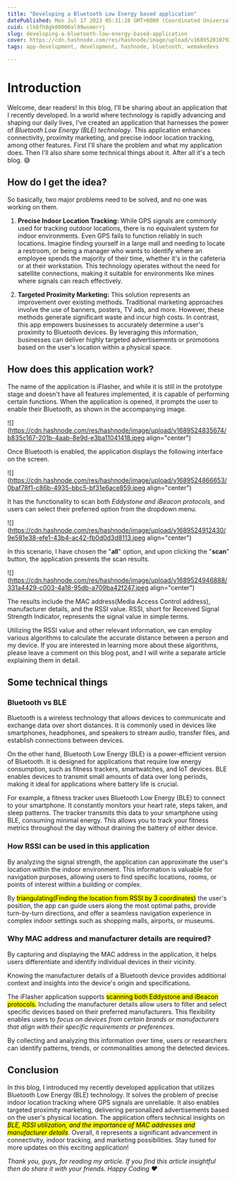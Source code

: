 ```yaml
---
title: "Developing a Bluetooth Low Energy based application"
datePublished: Mon Jul 17 2023 05:31:28 GMT+0000 (Coordinated Universal Time)
cuid: clk6fh8gk00000al99wsmerrj
slug: developing-a-bluetooth-low-energy-based-application
cover: https://cdn.hashnode.com/res/hashnode/image/upload/v1689520107920/5347a374-0680-4dd9-b1b3-6c90d94d2f9e.jpeg
tags: app-development, development, hashnode, bluetooth, wemakedevs

---
```


# Introduction

Welcome, dear readers! In this blog, I'll be sharing about an application that I recently developed. In a world where technology is rapidly advancing and shaping our daily lives, I've created an application that harnesses the power of *Bluetooth Low Energy (BLE) technology*. This application enhances connectivity, proximity marketing, and precise indoor location tracking, among other features. First I'll share the problem and what my application does. Then I'll also share some technical things about it. After all it's a tech blog. 😅

## How do I get the idea?

So basically, two major problems need to be solved, and no one was working on them.

1. **Precise Indoor Location Tracking:** While GPS signals are commonly used for tracking outdoor locations, there is no equivalent system for indoor environments. Even GPS fails to function reliably in such locations. Imagine finding yourself in a large mall and needing to locate a restroom, or being a manager who wants to identify where an employee spends the majority of their time, whether it's in the cafeteria or at their workstation. This technology operates without the need for satellite connections, making it suitable for environments like mines where signals can reach effectively.
    
2. **Targeted Proximity Marketing:** This solution represents an improvement over existing methods. Traditional marketing approaches involve the use of banners, posters, TV ads, and more. However, these methods generate significant waste and incur high costs. In contrast, this app empowers businesses to accurately determine a user's proximity to Bluetooth devices. By leveraging this information, businesses can deliver highly targeted advertisements or promotions based on the user's location within a physical space.
    

## How does this application work?

The name of the application is iFlasher, and while it is still in the prototype stage and doesn't have all features implemented, it is capable of performing certain functions. When the application is opened, it prompts the user to enable their Bluetooth, as shown in the accompanying image.

![](https://cdn.hashnode.com/res/hashnode/image/upload/v1689524835674/b835c167-201b-4aab-8e9d-e3ba11041418.jpeg align="center")

Once Bluetooth is enabled, the application displays the following interface on the screen.

![](https://cdn.hashnode.com/res/hashnode/image/upload/v1689524866653/0baf78f1-c86b-4935-bbc5-bf31e6ace859.jpeg align="center")

It has the functionality to scan both *Eddystone and iBeacon protocols*, and users can select their preferred option from the dropdown menu.

![](https://cdn.hashnode.com/res/hashnode/image/upload/v1689524912430/9e581e38-efe1-43b4-ac42-fb0d0d3d8113.jpeg align="center")

In this scenario, I have chosen the "**all**" option, and upon clicking the "**scan**" button, the application presents the scan results.

![](https://cdn.hashnode.com/res/hashnode/image/upload/v1689524946888/331a4429-c003-4a18-95db-a709ba42f247.jpeg align="center")

The results include the MAC address(Media Access Control address), manufacturer details, and the RSSI value. RSSI, short for Received Signal Strength Indicator, represents the signal value in simple terms.

Utilizing the RSSI value and other relevant information, we can employ various algorithms to calculate the accurate distance between a person and my device. If you are interested in learning more about these algorithms, please leave a comment on this blog post, and I will write a separate article explaining them in detail.

## Some technical things

### Bluetooth vs BLE

Bluetooth is a wireless technology that allows devices to communicate and exchange data over short distances. It is commonly used in devices like smartphones, headphones, and speakers to stream audio, transfer files, and establish connections between devices.

On the other hand, Bluetooth Low Energy (BLE) is a power-efficient version of Bluetooth. It is designed for applications that require low energy consumption, such as fitness trackers, smartwatches, and IoT devices. BLE enables devices to transmit small amounts of data over long periods, making it ideal for applications where battery life is crucial.

For example, a fitness tracker uses Bluetooth Low Energy (BLE) to connect to your smartphone. It constantly monitors your heart rate, steps taken, and sleep patterns. The tracker transmits this data to your smartphone using BLE, consuming minimal energy. This allows you to track your fitness metrics throughout the day without draining the battery of either device.

### How RSSI can be used in this application

By analyzing the signal strength, the application can approximate the user's location within the indoor environment. This information is valuable for navigation purposes, allowing users to find specific locations, rooms, or points of interest within a building or complex.

By <mark>triangulating(Finding the location from RSSI by 3 coordinates)</mark> the user's position, the app can guide users along the most optimal paths, provide turn-by-turn directions, and offer a seamless navigation experience in complex indoor settings such as shopping malls, airports, or museums.

### Why MAC address and manufacturer details are required?

By capturing and displaying the MAC address in the application, it helps users differentiate and identify individual devices in their vicinity.

Knowing the manufacturer details of a Bluetooth device provides additional context and insights into the device's origin and specifications.

The iFlasher application supports <mark>scanning both Eddystone and iBeacon protocols.</mark> Including the manufacturer details allow users to filter and select specific devices based on their preferred manufacturers. This flexibility enables users to *focus on devices from certain brands or manufacturers that align with their specific requirements or preferences.*

By collecting and analyzing this information over time, users or researchers can identify patterns, trends, or commonalities among the detected devices.

## Conclusion

In this blog, I introduced my recently developed application that utilizes Bluetooth Low Energy (BLE) technology. It solves the problem of precise indoor location tracking where GPS signals are unreliable. It also enables targeted proximity marketing, delivering personalized advertisements based on the user's physical location. The application offers technical insights on *<mark>BLE, RSSI utilization, and the importance of MAC addresses and manufacturer details</mark>*. Overall, it represents a significant advancement in connectivity, indoor tracking, and marketing possibilities. Stay tuned for more updates on this exciting application!

*Thank you, guys, for reading my article. If you find this article insightful then do share it with your friends. Happy Coding ❤️*